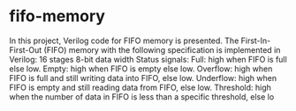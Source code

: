 # fifo-memory

In this project, Verilog code for FIFO memory is presented. The First-In-First-Out (FIFO) memory with the following specification is implemented in Verilog:
16 stages
8-bit data width 
Status signals: 
Full: high when FIFO is full else low.
Empty: high when FIFO is empty else low.
Overflow: high when FIFO is full and still writing data into FIFO, else low.
Underflow: high when FIFO is empty and still reading data from FIFO, else low.
Threshold: high when the number of data in FIFO is less than a specific threshold, else lo
